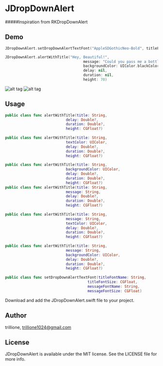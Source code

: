 # JDropDownAlert

#####Inspiration from RKDropDownAlert

## Demo

```Swift
JDropDownAlert.setDropDownAlertTextFont("AppleSDGothicNeo-Bold", titleFontSize: 15, messageFontName: "AppleSDGothicNeo-Medium", messageFontSize: 10)

JDropDownAlert.alertWithTitle("Hey, Beautiful!",
                                    message: "Could you pass me a bottle of water?",
                                    backgroundColor: UIColor.blackColor(),
                                    delay: nil,
                                    duration: nil,
                                    height: 70)
```

![alt tag](https://cloud.githubusercontent.com/assets/14218787/14765818/5c6ef696-0a2e-11e6-8d2d-3769e56bc094.gif)
![alt tag](https://cloud.githubusercontent.com/assets/14218787/14765788/a2535a14-0a2c-11e6-8b4f-3a531432bc3a.gif)

## Usage

```Swift
public class func alertWithTitle(title: String,
                            delay: Double?,
                            duration: Double?,
                            height: CGFloat?)
                            
public class func alertWithTitle(title: String,
                            textColor: UIColor,
                            delay: Double?,
                            duration: Double?,
                            height: CGFloat?)
                            
public class func alertWithTitle(title: String,
                            backgroundColor: UIColor,
                            delay: Double?,
                            duration: Double?,
                            height: CGFloat?)
public class func alertWithTitle(title: String,
                            message: String,
                            delay: Double?,
                            duration: Double?,
                            height: CGFloat?)
                            
public class func alertWithTitle(title: String,
                            message: String,
                            textColor: UIColor,
                            delay: Double?,
                            duration: Double?,
                            height: CGFloat?)
                            
public class func alertWithTitle(title: String,
                            message: String,
                            backgroundColor: UIColor,
                            delay: Double?,
                            duration: Double?,
                            height: CGFloat?)
                            
public class func setDropDownAlertTextFont(titleFontName: String,
                                      titleFontSize: CGFloat,
                                      messageFontName: String,
                                      messageFontSize: CGFloat)
```
Download and add the JDropDownAlert.swift file to your project.

## Author

trillione, trillione1024@gmail.com

## License

JDropDownAlert is available under the MIT license. See the LICENSE file for more info.
